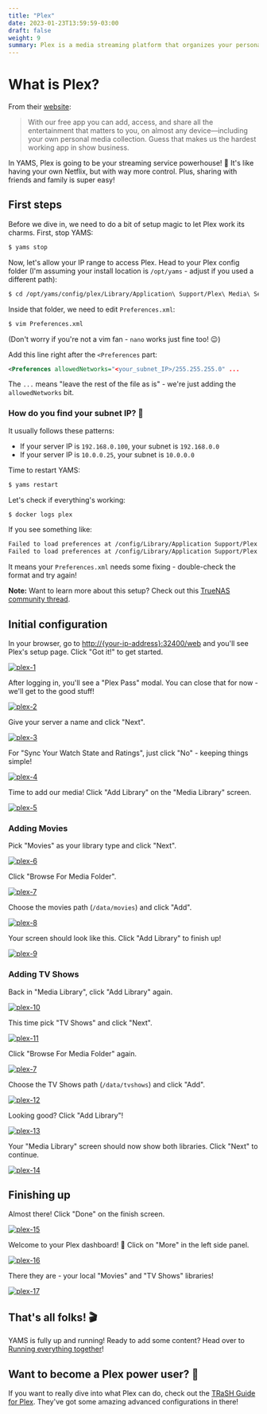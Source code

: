 ```yaml
---
title: "Plex"
date: 2023-01-23T13:59:59-03:00
draft: false
weight: 9
summary: Plex is a media streaming platform that organizes your personal media library and lets you stream it anywhere, plus access live TV, movies, and shows.
---
```


# What is Plex?

From their [website](https://www.plex.tv/):

> With our free app you can add, access, and share all the entertainment that matters to you, on almost any device—including your own personal media collection. Guess that makes us the hardest working app in show business.

In YAMS, Plex is going to be your streaming service powerhouse! 🌟 It's like having your own Netflix, but with way more control. Plus, sharing with friends and family is super easy!

## First steps

Before we dive in, we need to do a bit of setup magic to let Plex work its charms. First, stop YAMS:

```bash
$ yams stop
```

Now, let's allow your IP range to access Plex. Head to your Plex config folder (I'm assuming your install location is `/opt/yams` - adjust if you used a different path):

```bash
$ cd /opt/yams/config/plex/Library/Application\ Support/Plex\ Media\ Server/
```

Inside that folder, we need to edit `Preferences.xml`:

```bash
$ vim Preferences.xml
```
(Don't worry if you're not a vim fan - `nano` works just fine too! 😉)

Add this line right after the `<Preferences` part:

```xml
<Preferences allowedNetworks="<your_subnet_IP>/255.255.255.0" ...
```

The `...` means "leave the rest of the file as is" - we're just adding the `allowedNetworks` bit.

### How do you find your subnet IP? 🤔

It usually follows these patterns:
- If your server IP is `192.168.0.100`, your subnet is `192.168.0.0`
- If your server IP is `10.0.0.25`, your subnet is `10.0.0.0`

Time to restart YAMS:

```bash
$ yams restart
```

Let's check if everything's working:

```bash
$ docker logs plex
```

If you see something like:

```bash
Failed to load preferences at /config/Library/Application Support/Plex Media Server/Preferences.xml
Failed to load preferences at /config/Library/Application Support/Plex Media Server/Preferences.xml
```

It means your `Preferences.xml` needs some fixing - double-check the format and try again!

**Note:** Want to learn more about this setup? Check out this [TrueNAS community thread](https://www.truenas.com/community/threads/plex-not-authorized-you-do-not-have-access-to-this-server.96858/).

## Initial configuration

In your browser, go to [http://{your-ip-address}:32400/web]() and you'll see Plex's setup page. Click "Got it!" to get started.

[![plex-1](/pics/plex-1.png)](/pics/plex-1.png)

After logging in, you'll see a "Plex Pass" modal. You can close that for now - we'll get to the good stuff! 

[![plex-2](/pics/plex-2.png)](/pics/plex-2.png)

Give your server a name and click "Next".

[![plex-3](/pics/plex-3.png)](/pics/plex-3.png)

For "Sync Your Watch State and Ratings", just click "No" - keeping things simple! 

[![plex-4](/pics/plex-4.png)](/pics/plex-4.png)

Time to add our media! Click "Add Library" on the "Media Library" screen.

[![plex-5](/pics/plex-5.png)](/pics/plex-5.png)

### Adding Movies

Pick "Movies" as your library type and click "Next".

[![plex-6](/pics/plex-6.png)](/pics/plex-6.png)

Click "Browse For Media Folder".

[![plex-7](/pics/plex-7.png)](/pics/plex-7.png)

Choose the movies path (`/data/movies`) and click "Add".

[![plex-8](/pics/plex-8.png)](/pics/plex-8.png)

Your screen should look like this. Click "Add Library" to finish up!

[![plex-9](/pics/plex-9.png)](/pics/plex-9.png)

### Adding TV Shows

Back in "Media Library", click "Add Library" again.

[![plex-10](/pics/plex-10.png)](/pics/plex-10.png)

This time pick "TV Shows" and click "Next".

[![plex-11](/pics/plex-11.png)](/pics/plex-11.png)

Click "Browse For Media Folder" again.

[![plex-7](/pics/plex-7.png)](/pics/plex-7.png)

Choose the TV Shows path (`/data/tvshows`) and click "Add".

[![plex-12](/pics/plex-12.png)](/pics/plex-12.png)

Looking good? Click "Add Library"!

[![plex-13](/pics/plex-13.png)](/pics/plex-13.png)

Your "Media Library" screen should now show both libraries. Click "Next" to continue.

[![plex-14](/pics/plex-14.png)](/pics/plex-14.png)

## Finishing up

Almost there! Click "Done" on the finish screen.

[![plex-15](/pics/plex-15.png)](/pics/plex-15.png)

Welcome to your Plex dashboard! 🎉 Click on "More" in the left side panel.

[![plex-16](/pics/plex-16.png)](/pics/plex-16.png)

There they are - your local "Movies" and "TV Shows" libraries! 

[![plex-17](/pics/plex-17.png)](/pics/plex-17.png)

## That's all folks! 🎬

YAMS is fully up and running! Ready to add some content? Head over to [Running everything together](/config/running-everything-together)!

## Want to become a Plex power user? 💪

If you want to really dive into what Plex can do, check out the [TRaSH Guide for Plex](https://trash-guides.info/Plex/). They've got some amazing advanced configurations in there!
